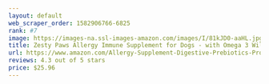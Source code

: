 ```yaml
---
layout: default 
﻿web_scraper_order: 1582906766-6825
rank: #7
image: https://images-na.ssl-images-amazon.com/images/I/81kJD0-aaHL.jpg
title: Zesty Paws Allergy Immune Supplement for Dogs - with Omega 3 Wild Alaskan Salmon Fish Oil &…
url: https://www.amazon.com/Allergy-Supplement-Digestive-Prebiotics-Probiotics/dp/B071WCV19B/ref=zg_mw_pet-supplies_7?_encoding=UTF8&psc=1&refRID=1681C9HM719PR5VMS4KX
reviews: 4.3 out of 5 stars
price: $25.96 
---
```

